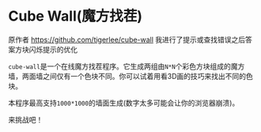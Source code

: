 Cube Wall(魔方找茬)
===================
原作者 https://github.com/tigerlee/cube-wall
我进行了提示或查找错误之后答案方块闪烁提示的优化

`cube-wall`是一个在线魔方找茬程序。它生成两组由`N*N`个彩色方块组成的魔方墙，两面墙之间仅有一个色块不同。你可以试着用看3D画的技巧来找出不同的色块。

本程序最高支持`1000*1000`的墙面生成(数字太多可能会让你的浏览器崩溃)。

来挑战吧！
